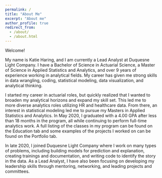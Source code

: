 ```yaml
---
permalink: /
title: "About Me"
excerpt: "About me"
author_profile: true
redirect_from: 
  - /about/
  - /about.html
---
```

Welcome!

My name is Katie Haring, and I am currently a Lead Analyst at Duquesne Light Company. I have a Bachelor of Science in Actuarial Science, a Master of Science in Applied Statistics and Analytics, and over 9 years of experience working in analytical fields. My career has given me strong skills in data wrangling, coding, statistical modeling, data visualization, and analytical thinking. 

I started my career in actuarial roles, but quickly realized that I wanted to broaden my analytical horizons and expand my skill set. This led me to more diverse analytics roles utilizing HR and healthcare data. From there, an interest in statistical modeling led me to pursue my Masters in Applied Statistics and Analytics. In May 2020, I graduated with a 4.00 GPA after less than 18 months in the program, all while continuing to perform full-time analytics work. A full listing of the classes in my program can be found on the Education tab and some examples of the projects I worked on can be found on the Portfolio tab.

In late 2020, I joined Duquesne Light Company where I work on many types of problems, including building models for prediction and explanation, creating trainings and documentation, and writing code to identify the story in the data. As a Lead Analyst, I have also been focusing on developing my leadership skills through mentoring, networking, and leading projects and committees.

